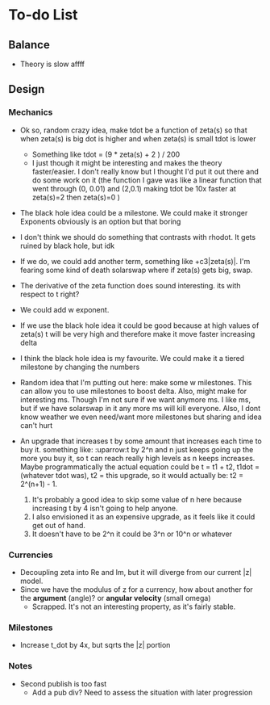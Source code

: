 # To-do List

## Balance

- Theory is slow affff

## Design

### Mechanics

- Ok so, random crazy idea, make tdot be a function of zeta(s) so that when zeta(s) is big dot is higher and when zeta(s) is small tdot is lower 
  - Something like tdot = (9 * zeta(s) + 2 ) / 200
  - I just though it might be interesting and makes the theory faster/easier. I don't really know but I thought I'd put it out there and do some work on it (the function I gave was like a linear function that went through (0, 0.01) and (2,0.1) making tdot be 10x faster at zeta(s)=2 then zeta(s)=0 )
- The black hole idea could be a milestone. We could make it stronger
Exponents obviously is an option but that boring

- I don't think we should do something that contrasts with rhodot. It gets ruined by black hole, but idk
- If we do, we could add another term, something like +c3|zeta(s)|. I'm fearing some kind of death solarswap where if zeta(s) gets big, swap.

- The derivative of the zeta function does sound interesting. its with respect to t right?
- We could add w exponent.
- If we use the black hole idea it could be good because at high values of zeta(s) t will be very high and therefore make it move faster increasing delta
- I think the black hole idea is my favourite. We could make it a tiered milestone by changing the numbers

- Random idea that I'm putting out here: make some w milestones. This can allow you to use milestones to boost delta. Also, might make for interesting ms. Though I'm not sure if we want anymore ms. I like ms, but if we have solarswap in it any more ms will kill everyone. Also, I dont know weather we even need/want more milestones but sharing and idea can't hurt

- An upgrade that increases t by some amount that increases each time to buy it. something like: :uparrow:t by 2^n and n just keeps going up the more you buy it, so t can reach really high levels as n keeps increases. Maybe programmatically the actual equation could be t = t1 + t2, t1dot = (whatever tdot was), t2 = this upgrade, so it would actually be: t2 = 2^(n+1) - 1.
  1. It's probably a good idea to skip some value of n here because increasing t by 4 isn't going to help anyone.
  2. I also envisioned it as an expensive upgrade, as it feels like it could get out of hand.
  3. It doesn't have to be 2^n it could be 3^n or 10^n or whatever

### Currencies

- Decoupling zeta into Re and Im, but it will diverge from our current |z| model.
- Since we have the modulus of z for a currency, how about another for the **argument** (angle)? or **angular velocity** (small omega)
  - Scrapped. It's not an interesting property, as it's fairly stable.

### Milestones

- Increase t_dot by 4x, but sqrts the |z| portion

### Notes

- Second publish is too fast
  - Add a pub div? Need to assess the situation with later progression
